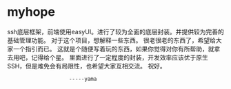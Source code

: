 # myhope
ssh底层框架，前端使用easyUI。进行了较为全面的底层封装。并提供较为完善的基础管理功能。
对于这个项目，想解释一些东西。
很老很老的东西了，希望给大家一个指引而已。
这就是个随便写着玩的东西，如果你觉得对你有所帮助，就拿去用吧，记得给个星。 里面进行了一定程度的封装，开发效率应该优于原生SSH，但是难免会有局限性，也希望大家互相交流。
祝好。

                        -----yama
